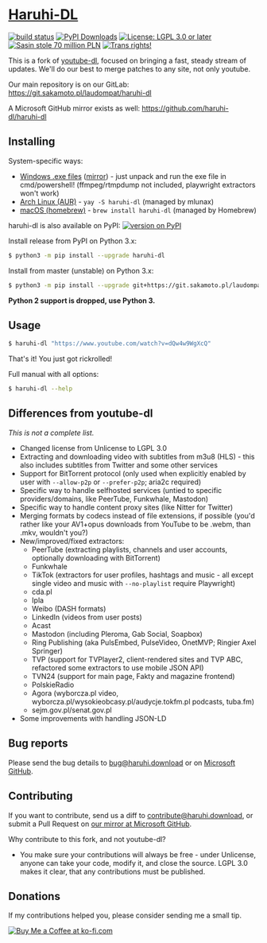 # [Haruhi-DL](https://haruhi.download/)

[![build status](https://img.shields.io/gitlab/pipeline/laudom/haruhi-dl/master?gitlab_url=https%3A%2F%2Fgit.sakamoto.pl&style=flat-square)](https://git.sakamoto.pl/laudom/haruhi-dl/-/pipelines)
[![PyPI Downloads](https://img.shields.io/pypi/dm/haruhi-dl?style=flat-square)](https://pypi.org/project/haruhi-dl/)
[![License: LGPL 3.0 or later](https://img.shields.io/pypi/l/haruhi-dl?style=flat-square)](https://git.sakamoto.pl/laudom/haruhi-dl/-/blob/master/README.md)
[![Sasin stole 70 million PLN](https://img.shields.io/badge/Sasin-stole%2070%20million%20PLN-orange?style=flat-square)](https://www.planeta.pl/Wiadomosci/Polityka/Ile-kosztowaly-karty-wyborcze-Sasin-do-wiezienia-Wybory-odwolane)
[![Trans rights!](https://img.shields.io/badge/Trans-rights!-5BCEFA?style=flat-square)](http://transfuzja.org/en/artykuly/trans_people_in_poland/situation.htm)

This is a fork of [youtube-dl](https://yt-dl.org/), focused on bringing a fast, steady stream of updates. We'll do our best to merge patches to any site, not only youtube.

Our main repository is on our GitLab: https://git.sakamoto.pl/laudompat/haruhi-dl

A Microsoft GitHub mirror exists as well: https://github.com/haruhi-dl/haruhi-dl

## Installing

System-specific ways:

- [Windows .exe files](https://git.sakamoto.pl/laudompat/haruhi-dl/-/releases) ([mirror](https://github.com/haruhi-dl/haruhi-dl/releases)) - just unpack and run the exe file in cmd/powershell! (ffmpeg/rtmpdump not included, playwright extractors won't work)
- [Arch Linux (AUR)](https://aur.archlinux.org/packages/haruhi-dl/) - `yay -S haruhi-dl` (managed by mlunax)
- [macOS (homebrew)](https://formulae.brew.sh/formula/haruhi-dl) - `brew install haruhi-dl` (managed by Homebrew)

haruhi-dl is also available on PyPI: [![version on PyPI](https://img.shields.io/pypi/v/haruhi-dl?style=flat-square)](https://pypi.org/project/haruhi-dl/)

Install release from PyPI on Python 3.x:

```sh
$ python3 -m pip install --upgrade haruhi-dl
```

Install from master (unstable) on Python 3.x:

```sh
$ python3 -m pip install --upgrade git+https://git.sakamoto.pl/laudompat/haruhi-dl.git
```

**Python 2 support is dropped, use Python 3.**

## Usage

```sh
$ haruhi-dl "https://www.youtube.com/watch?v=dQw4w9WgXcQ"
```

That's it! You just got rickrolled!

Full manual with all options:

```sh
$ haruhi-dl --help
```

## Differences from youtube-dl

_This is not a complete list._

- Changed license from Unlicense to LGPL 3.0
- Extracting and downloading video with subtitles from m3u8 (HLS) - this also includes subtitles from Twitter and some other services
- Support for BitTorrent protocol (only used when explicitly enabled by user with `--allow-p2p` or `--prefer-p2p`; aria2c required)
- Specific way to handle selfhosted services (untied to specific providers/domains, like PeerTube, Funkwhale, Mastodon)
- Specific way to handle content proxy sites (like Nitter for Twitter)
- Merging formats by codecs instead of file extensions, if possible (you'd rather like your AV1+opus downloads from YouTube to be .webm, than .mkv, wouldn't you?)
- New/improved/fixed extractors:
  - PeerTube (extracting playlists, channels and user accounts, optionally downloading with BitTorrent)
  - Funkwhale
  - TikTok (extractors for user profiles, hashtags and music - all except single video and music with `--no-playlist` require Playwright)
  - cda.pl
  - Ipla
  - Weibo (DASH formats)
  - LinkedIn (videos from user posts)
  - Acast
  - Mastodon (including Pleroma, Gab Social, Soapbox)
  - Ring Publishing (aka PulsEmbed, PulseVideo, OnetMVP; Ringier Axel Springer)
  - TVP (support for TVPlayer2, client-rendered sites and TVP ABC, refactored some extractors to use mobile JSON API)
  - TVN24 (support for main page, Fakty and magazine frontend)
  - PolskieRadio
  - Agora (wyborcza.pl video, wyborcza.pl/wysokieobcasy.pl/audycje.tokfm.pl podcasts, tuba.fm)
  - sejm.gov.pl/senat.gov.pl
- Some improvements with handling JSON-LD

## Bug reports

Please send the bug details to <bug@haruhi.download> or on [Microsoft GitHub](https://github.com/haruhi-dl/haruhi-dl/issues).

## Contributing

If you want to contribute, send us a diff to <contribute@haruhi.download>, or submit a Pull Request on [our mirror at Microsoft GitHub](https://github.com/haruhi-dl/haruhi-dl).

Why contribute to this fork, and not youtube-dl?

- You make sure your contributions will always be free - under Unlicense, anyone can take your code, modify it, and close the source. LGPL 3.0 makes it clear, that any contributions must be published.

## Donations

If my contributions helped you, please consider sending me a small tip.

[![Buy Me a Coffee at ko-fi.com](https://cdn.ko-fi.com/cdn/kofi1.png?v=2)](https://ko-fi.com/selfisekai)
